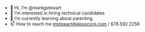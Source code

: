 - 👋 Hi, I’m @markgstewart
- 👀 I’m interested in hiring technical candidates
- 🌱 I’m currently learning about parenting
- 📫 How to reach me mstewart@epsgcorp.com / 678.592.2256

<!---
markgstewart/markgstewart is a ✨ special ✨ repository because its `README.md` (this file) appears on your GitHub profile.
You can click the Preview link to take a look at your changes.
--->
